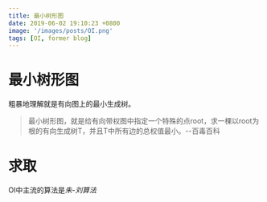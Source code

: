```yaml
---
title: 最小树形图
date: 2019-06-02 19:10:23 +0800
image: '/images/posts/OI.png'
tags: [OI, former blog]
---
```


# 最小树形图
粗暴地理解就是有向图上的最小生成树。
>最小树形图，就是给有向带权图中指定一个特殊的点root，求一棵以root为根的有向生成树T，并且T中所有边的总权值最小。--百毒百科

# 求取
OI中主流的算法是*朱-刘算法* 